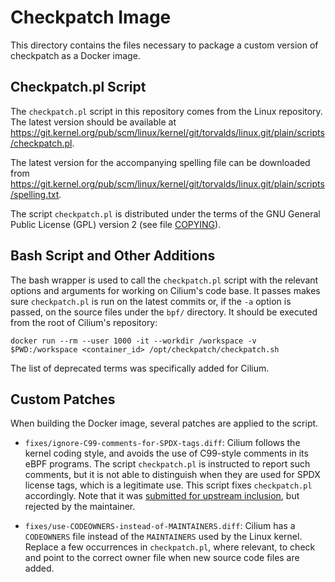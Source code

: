 # Checkpatch Image

This directory contains the files necessary to package a custom version of
checkpatch as a Docker image.

## Checkpatch.pl Script

The `checkpatch.pl` script in this repository comes from the Linux repository.
The latest version should be available at
<https://git.kernel.org/pub/scm/linux/kernel/git/torvalds/linux.git/plain/scripts/checkpatch.pl>.

The latest version for the accompanying spelling file can be downloaded from
<https://git.kernel.org/pub/scm/linux/kernel/git/torvalds/linux.git/plain/scripts/spelling.txt>.

The script `checkpatch.pl` is distributed under the terms of the GNU General
Public License (GPL) version 2 (see file [COPYING](COPYING)).

## Bash Script and Other Additions

The bash wrapper is used to call the `checkpatch.pl` script with the relevant
options and arguments for working on Cilium's code base. It passes makes sure
`checkpatch.pl` is run on the latest commits or, if the `-a` option is passed,
on the source files under the `bpf/` directory. It should be executed from the
root of Cilium's repository:

```
docker run --rm --user 1000 -it --workdir /workspace -v $PWD:/workspace <container_id> /opt/checkpatch/checkpatch.sh
```

The list of deprecated terms was specifically added for Cilium.

## Custom Patches

When building the Docker image, several patches are applied to the script.

* `fixes/ignore-C99-comments-for-SPDX-tags.diff`: Cilium follows the kernel
  coding style, and avoids the use of C99-style comments in its eBPF programs.
  The script `checkpatch.pl` is instructed to report such comments, but it is
  not able to distinguish when they are used for SPDX license tags, which is a
  legitimate use. This script fixes `checkpatch.pl` accordingly. Note that it
  was [submitted for upstream inclusion](https://lore.kernel.org/patchwork/patch/1265784/),
  but rejected by the maintainer.

* `fixes/use-CODEOWNERS-instead-of-MAINTAINERS.diff`: Cilium has a `CODEOWNERS`
  file instead of the `MAINTAINERS` used by the Linux kernel. Replace a few
  occurrences in `checkpatch.pl`, where relevant, to check and point to the
  correct owner file when new source code files are added.
